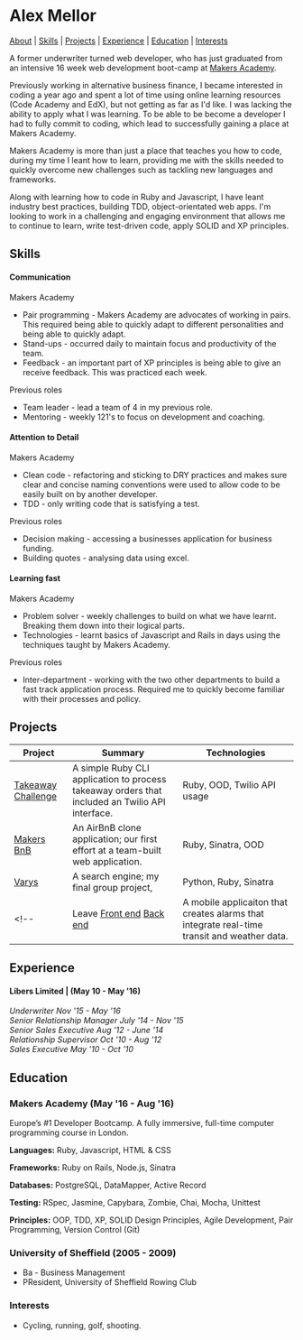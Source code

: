 # Alex Mellor

[About](#about) | [Skills](#skills) | [Projects](#projects) |
[Experience](#experience) | [Education](#education) |  [Interests](#interests)

A former underwriter turned web developer, who has just graduated from an intensive 16 week web development boot-camp at [Makers Academy](www.makersacademy.com/).

Previously working in alternative business finance, I became interested in coding a year ago and spent a lot of time using online learning resources (Code Academy and EdX), but not getting as far as I'd like. I was lacking the ability to apply what I was learning. To be able to be become a developer I had to fully commit to coding, which lead to successfully gaining a place at Makers Academy.

Makers Academy is more than just a place that teaches you how to code, during my time I leant how to learn, providing me with the skills needed to quickly overcome new challenges such as tackling new languages and frameworks.

Along with learning how to code in Ruby and Javascript, I have leant industry best practices, building TDD, object-orientated web apps. I'm looking to work in a challenging and engaging environment that allows me to continue to learn, write test-driven code, apply SOLID and XP principles.

Skills
------
#### Communication
Makers Academy
* Pair programming - Makers Academy are advocates of working in pairs. This required being able to quickly adapt to different personalities and being able to quickly adapt.
* Stand-ups - occurred  daily to maintain focus and productivity of the team.
* Feedback - an important part of XP principles is being able to give an receive feedback. This was practiced each week.

Previous roles
* Team leader - lead a team of 4 in my previous role.
* Mentoring - weekly 121's to focus on development and coaching.

#### Attention to Detail
Makers Academy
* Clean code - refactoring and sticking to DRY practices and makes sure clear and concise naming conventions were used to allow code to be easily built on by another developer.
* TDD - only writing code that is satisfying a test.

Previous roles
* Decision making - accessing a businesses application for business funding.
* Building quotes - analysing data using excel.


#### Learning fast
Makers Academy
* Problem solver - weekly challenges to build on what we have learnt. Breaking them down into their logical parts.
* Technologies - learnt basics of Javascript and Rails in days using the techniques taught by Makers Academy.

Previous roles
* Inter-department - working with the two other departments to build a fast track application process. Required me to quickly become familiar with their processes and policy.

Projects
-----
| Project                                                                                                                         | Summary                                                                                          | Technologies                                          |
|---------------------------------------------------------------------------------------------------------------------------------|--------------------------------------------------------------------------------------------------|-------------------------------------------------------|
| [Takeaway Challenge](https://github.com/a-mellor/)                                                        | A simple Ruby CLI application to process takeaway orders that included an Twilio API interface.  | Ruby, OOD, Twilio API usage                           |
| [Makers BnB](https://github.com/a-mellor/)                                                                        | An AirBnB clone application; our first effort at a team-built web application.                   | Ruby, Sinatra, OOD                         |
| [Varys](https://github.com/a-mellor/varys)                                                                      | A search engine; my final group project,              | Python, Ruby, Sinatra|
<!-- | Leave [Front end](https://github.com/shaneoston72/smartAlarm-mobile) [Back end](https://github.com/shaneoston72/smart_alarm_v2) | A mobile applicaiton that creates alarms that integrate real-time transit and weather data.      | Ruby on Rails API, AngularJS, Ionic, and various APIs | -->

Experience
------
#### Libers Limited | (May 10 - May '16) <br>
*Underwriter Nov '15 - May '16<br>
Senior Relationship Manager July '14 - Nov '15<br>
Senior Sales Executive Aug '12 - June '14<br>
Relationship Supervisor Oct '10 - Aug '12<br>
Sales Executive May '10 - Oct '10*


Education
------
### Makers Academy (May '16 - Aug '16)
Europe’s #1 Developer Bootcamp. A fully immersive, full-time computer programming course in London.

<!-- * Curiosity and hungry passion for code
* Independent learner and problem-solver
* OOP, TDD, SOLID, MVC, BDD, MVP
* Software Craftsmanship
* Ruby, Rails, Javascript, Node.js -->

**Languages:**
Ruby, Javascript, HTML & CSS

**Frameworks:**
Ruby on Rails, Node.js, Sinatra

**Databases:**
PostgreSQL, DataMapper, Active Record

**Testing:**
RSpec, Jasmine, Capybara, Zombie, Chai, Mocha, Unittest

**Principles:**
OOP, TDD, XP, SOLID Design Principles, Agile Development, Pair Programming, Version Control (Git)

### University of Sheffield (2005 - 2009)
* Ba - Business Management
* PResident, University of Sheffield Rowing Club

### Interests
* Cycling, running, golf, shooting.
